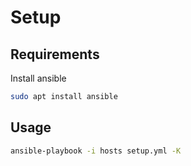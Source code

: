 # Setup

## Requirements

Install ansible

```bash
sudo apt install ansible
```

## Usage

```bash
ansible-playbook -i hosts setup.yml -K
```
